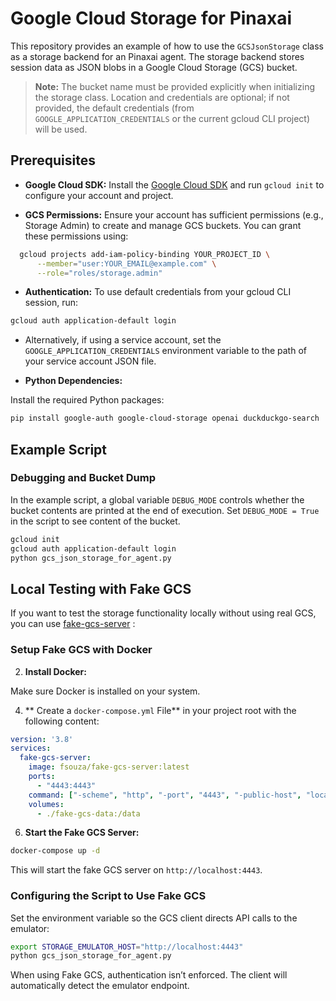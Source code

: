 # Google Cloud Storage for Pinaxai

This repository provides an example of how to use the `GCSJsonStorage` class as a storage backend for an Pinaxai agent. The storage backend stores session data as JSON blobs in a Google Cloud Storage (GCS) bucket.

> **Note:** The bucket name must be provided explicitly when initializing the storage class. Location and credentials are optional; if not provided, the default credentials (from `GOOGLE_APPLICATION_CREDENTIALS` or the current gcloud CLI project) will be used.

## Prerequisites

- **Google Cloud SDK:**
  Install the [Google Cloud SDK](https://cloud.google.com/sdk/docs/install) and run `gcloud init` to configure your account and project.

- **GCS Permissions:**
  Ensure your account has sufficient permissions (e.g., Storage Admin) to create and manage GCS buckets. You can grant these permissions using:

```bash
  gcloud projects add-iam-policy-binding YOUR_PROJECT_ID \
      --member="user:YOUR_EMAIL@example.com" \
      --role="roles/storage.admin"
```


- **Authentication:**
To use default credentials from your gcloud CLI session, run:

```bash
gcloud auth application-default login
```

  - Alternatively, if using a service account, set the `GOOGLE_APPLICATION_CREDENTIALS` environment variable to the path of your service account JSON file.

- **Python Dependencies:**

Install the required Python packages:


```bash
pip install google-auth google-cloud-storage openai duckduckgo-search
```


## Example Script

### Debugging and Bucket Dump

In the example script, a global variable `DEBUG_MODE` controls whether the bucket contents are printed at the end of execution.
Set `DEBUG_MODE = True` in the script to see content of the bucket.

```bash
gcloud init
gcloud auth application-default login
python gcs_json_storage_for_agent.py
```

## Local Testing with Fake GCS

If you want to test the storage functionality locally without using real GCS, you can use [fake-gcs-server](https://github.com/fsouza/fake-gcs-server) :

### Setup Fake GCS with Docker


2. **Install Docker:**

Make sure Docker is installed on your system.

4. **
Create a `docker-compose.yml` File**  in your project root with the following content:


```yaml
version: '3.8'
services:
  fake-gcs-server:
    image: fsouza/fake-gcs-server:latest
    ports:
      - "4443:4443"
    command: ["-scheme", "http", "-port", "4443", "-public-host", "localhost"]
    volumes:
      - ./fake-gcs-data:/data
```

6. **Start the Fake GCS Server:**


```bash
docker-compose up -d
```

This will start the fake GCS server on `http://localhost:4443`.


### Configuring the Script to Use Fake GCS


Set the environment variable so the GCS client directs API calls to the emulator:



```bash
export STORAGE_EMULATOR_HOST="http://localhost:4443"
python gcs_json_storage_for_agent.py
```


When using Fake GCS, authentication isn’t enforced. The client will automatically detect the emulator endpoint.
